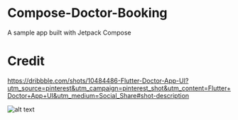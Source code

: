 # Compose-Doctor-Booking
A sample app built with Jetpack Compose

# Credit
https://dribbble.com/shots/10484486-Flutter-Doctor-App-UI?utm_source=pinterest&utm_campaign=pinterest_shot&utm_content=Flutter+Doctor+App+UI&utm_medium=Social_Share#shot-description

![alt text](https://github.com/mohammadsianaki/Compose-Doctor-Booking/blob/master/art/design.png?raw=true)
